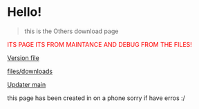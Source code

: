 <h1>Hello!</h1>

> this is the Others download page

<p style="color: red;">ITS PAGE ITS FROM MAINTANCE AND DEBUG FROM THE FILES!</p>

<p>
  <a href="">Version file</a>
  
  <a href="https://github.com/gabrielramires/MinecraftServerMenu/tree/Files/Downloads">files/downloads</a>
  
  <a href="https://github.com/gabrielramires/MinecraftServerMenu/blob/Files/Downloads/Atualizador.bat">Updater main</a>
</p>
  
this page has been created in on a phone sorry if have erros :/

